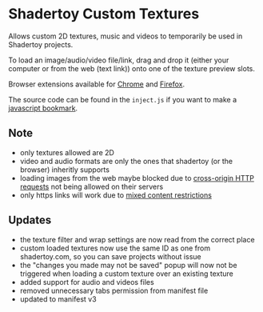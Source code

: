 # Shadertoy Custom Textures

Allows custom 2D textures, music and videos to temporarily be used in Shadertoy projects.

To load an image/audio/video file/link, drag and drop it (either your computer or from the web (text link)) onto one of the texture preview slots.

Browser extensions available for [Chrome](https://chrome.google.com/webstore/detail/shadertoy-custom-texures/jgeibpcndpjboeebilehgbpkopkgkjda) and [Firefox](https://addons.mozilla.org/en-US/firefox/addon/shadertoy-custom-texures).

The source code can be found in the `inject.js` if you want to make a [javascript bookmark](https://mrcoles.com/bookmarklet/).

## Note

* only textures allowed are 2D
* video and audio formats are only the ones that shadertoy (or the browser) inheritly supports
* loading images from the web maybe blocked due to [cross-origin HTTP requests](https://developer.mozilla.org/en-US/docs/Web/HTTP/Access_control_CORS) not being allowed on their servers
* only https links will work due to [mixed content restrictions](https://developer.mozilla.org/en-US/docs/Web/Security/Mixed_content)

## Updates

* the texture filter and wrap settings are now read from the correct place
* custom loaded textures now use the same ID as one from shadertoy.com, so you can save projects without issue
* the "changes you made may not be saved" popup will now not be triggered when loading a custom texture over an existing texture
* added support for audio and videos files
* removed unnecessary tabs permission from manifest file
* updated to manifest v3